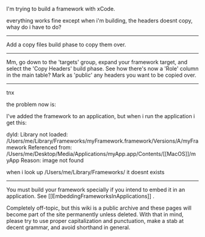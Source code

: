 

I'm trying to build a framework with xCode.

everything works fine except when i'm building, the headers doesnt copy, whay do i have to do?

----

Add a copy files build phase to copy them over.

----

Mm, go down to the 'targets' group, expand your framework target, and select the 'Copy Headers' build phase.  See how there's now a 'Role' column in the main table?  Mark as 'public' any headers you want to be copied over.

----

tnx

the problem now is:


I've added the framework to an application, but when i run the application i get this:


dyld: Library not loaded: /Users/me/Library/Frameworks/myFramework.framework/Versions/A/myFramework
  Referenced from: /Users/me/Desktop/Media/Applications/myApp.app/Contents/[[MacOS]]/myApp
  Reason: image not found

when i look up  /Users/me/Library/Frameworks/ it doesnt exists

----

You must build your framework specially if you intend to embed it in an application.  See [[EmbeddingFrameworksInApplications]] .

Completely off-topic, but this wiki is a public archive and these pages will become part of the site permanently unless deleted. With that in mind, please try to use proper capitalization and punctuation, make a stab at decent grammar, and avoid shorthand in general.